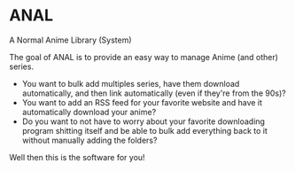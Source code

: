 # ANAL
A Normal Anime Library (System)

The goal of ANAL is to provide an easy way to manage Anime (and other) series.

- You want to bulk add multiples series, have them download automatically, and then link automatically (even if they're from the 90s)? 
- You want to add an RSS feed for your favorite website and have it automatically download your anime?
- Do you want to not have to worry about your favorite downloading program shitting itself and be able to bulk add everything back to it without manually adding the folders?

Well then this is the software for you!
